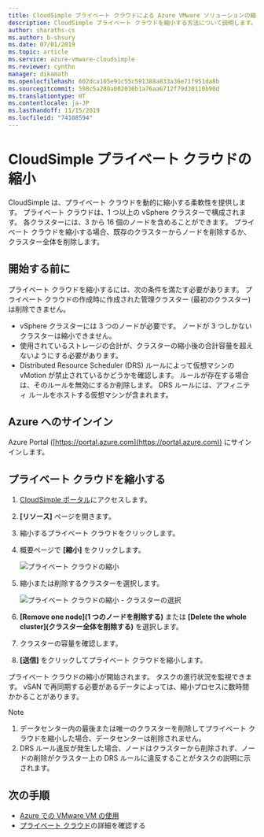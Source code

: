 ```yaml
---
title: CloudSimple プライベート クラウドによる Azure VMware ソリューションの縮小
description: CloudSimple プライベート クラウドを縮小する方法について説明します。
author: sharaths-cs
ms.author: b-shsury
ms.date: 07/01/2019
ms.topic: article
ms.service: azure-vmware-cloudsimple
ms.reviewer: cynthn
manager: dikamath
ms.openlocfilehash: 602dca105e91c55c591388a833a36e71f951da8b
ms.sourcegitcommit: 598c5a280a002036b1a76aa6712f79d30110b98d
ms.translationtype: HT
ms.contentlocale: ja-JP
ms.lasthandoff: 11/15/2019
ms.locfileid: "74108594"
---
```

# <a name="shrink-a-cloudsimple-private-cloud"></a>CloudSimple プライベート クラウドの縮小

CloudSimple は、プライベート クラウドを動的に縮小する柔軟性を提供します。  プライベート クラウドは、1 つ以上の vSphere クラスターで構成されます。 各クラスターには、3 から 16 個のノードを含めることができます。 プライベート クラウドを縮小する場合、既存のクラスターからノードを削除するか、クラスター全体を削除します。 

## <a name="before-you-begin"></a>開始する前に

プライベート クラウドを縮小するには、次の条件を満たす必要があります。  プライベート クラウドの作成時に作成された管理クラスター (最初のクラスター) は削除できません。

* vSphere クラスターには 3 つのノードが必要です。  ノードが 3 つしかないクラスターは縮小できません。
* 使用されているストレージの合計が、クラスターの縮小後の合計容量を超えないようにする必要があります。
* Distributed Resource Scheduler (DRS) ルールによって仮想マシンの vMotion が禁止されているかどうかを確認します。  ルールが存在する場合は、そのルールを無効にするか削除します。  DRS ルールには、アフィニティ ルールをホストする仮想マシンが含まれます。

## <a name="sign-in-to-azure"></a>Azure へのサインイン

Azure Portal ([https://portal.azure.com](https://portal.azure.com)) にサインインします。

## <a name="shrink-a-private-cloud"></a>プライベート クラウドを縮小する

1. [CloudSimple ポータル](access-cloudsimple-portal.md)にアクセスします。

2. **[リソース]** ページを開きます。

3. 縮小するプライベート クラウドをクリックします。

4. 概要ページで **[縮小]** をクリックします。

    ![プライベート クラウドの縮小](media/shrink-private-cloud.png)

5. 縮小または削除するクラスターを選択します。 

    ![プライベート クラウドの縮小 - クラスターの選択](media/shrink-private-cloud-select-cluster.png)

6. **[Remove one node]\(1 つのノードを削除する\)** または **[Delete the whole cluster]\(クラスター全体を削除する\)** を選択します。 

7. クラスターの容量を確認します。

8. **[送信]** をクリックしてプライベート クラウドを縮小します。

プライベート クラウドの縮小が開始されます。  タスクの進行状況を監視できます。  vSAN で再同期する必要があるデータによっては、縮小プロセスに数時間かかることがあります。

> [!NOTE]
> 1. データセンター内の最後または唯一のクラスターを削除してプライベート クラウドを縮小した場合、データセンターは削除されません。
> 2. DRS ルール違反が発生した場合、ノードはクラスターから削除されず、ノードの削除がクラスター上の DRS ルールに違反することがタスクの説明に示されます。    


## <a name="next-steps"></a>次の手順

* [Azure での VMware VM の使用](quickstart-create-vmware-virtual-machine.md)
* [プライベート クラウド](cloudsimple-private-cloud.md)の詳細を確認する
